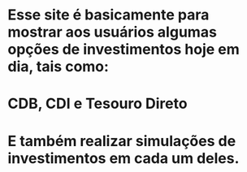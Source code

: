 # Esse site é basicamente para mostrar aos usuários algumas opções de investimentos hoje em dia, tais como:

# CDB, CDI e Tesouro Direto
# 
# 

# E também realizar simulações de investimentos em cada um deles.
